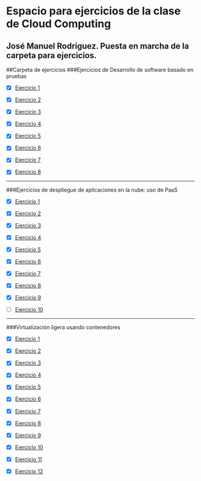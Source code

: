 Espacio para ejercicios de la clase de Cloud Computing
=======
José Manuel Rodríguez.
Puesta en marcha de la carpeta para ejercicios.
------------------------------------------------
##Carpeta de ejercicios
###Ejercicios de Desarrollo de software basado en pruebas

- [X] [Ejercicio 1](https://github.com/jmrodriguez90/clases-CC-2015-16/blob/master/ejercicios/JManuelRodriguez/Desarrollo%20Basado%20en%20pruebas/Ejercicio1.md)

- [X] [Ejercicio 2](https://github.com/jmrodriguez90/clases-CC-2015-16/blob/master/ejercicios/JManuelRodriguez/Desarrollo%20Basado%20en%20pruebas/Ejercicio2.md)

- [X] [Ejercicio 3](https://github.com/jmrodriguez90/clases-CC-2015-16/blob/master/ejercicios/JManuelRodriguez/01%20Desarrollo%20Basado%20en%20pruebas/Ejercicio3.md)

- [X] [Ejercicio 4](https://github.com/jmrodriguez90/clases-CC-2015-16/blob/master/ejercicios/JManuelRodriguez/01%20Desarrollo%20Basado%20en%20pruebas/Ejercicio4.md)

- [X] [Ejercicio 5](https://github.com/jmrodriguez90/clases-CC-2015-16/blob/master/ejercicios/JManuelRodriguez/01%20Desarrollo%20Basado%20en%20pruebas/Ejercicio5.md)

- [X] [Ejercicio 6](https://github.com/jmrodriguez90/clases-CC-2015-16/blob/master/ejercicios/JManuelRodriguez/01%20Desarrollo%20Basado%20en%20pruebas/Ejercicio6.md)

- [X] [Ejercicio 7](https://github.com/jmrodriguez90/clases-CC-2015-16/blob/master/ejercicios/JManuelRodriguez/01%20Desarrollo%20Basado%20en%20pruebas/Ejercicio7.md)

- [X] [Ejercicio 8](https://github.com/jmrodriguez90/clases-CC-2015-16/blob/master/ejercicios/JManuelRodriguez/01%20Desarrollo%20Basado%20en%20pruebas/Ejercicio8.md)

_________________________

###Ejercicios de despliegue de aplicaciones en la nube: uso de PaaS

- [X] [Ejercicio 1](https://github.com/jmrodriguez90/clases-CC-2015-16/blob/master/ejercicios/JManuelRodriguez/02%20Desplegando%20aplicaciones%20en%20la%20nube:%20Uso%20de%20PaaS/Ejercicio1.md)

- [X] [Ejercicio 2](https://github.com/jmrodriguez90/clases-CC-2015-16/blob/master/ejercicios/JManuelRodriguez/02%20Desplegando%20aplicaciones%20en%20la%20nube:%20Uso%20de%20PaaS/Ejercicio2.md)

- [X] [Ejercicio 3](https://github.com/jmrodriguez90/clases-CC-2015-16/blob/master/ejercicios/JManuelRodriguez/02%20Desplegando%20aplicaciones%20en%20la%20nube:%20Uso%20de%20PaaS/Ejercicio3.md)

- [X] [Ejercicio 4](https://github.com/jmrodriguez90/clases-CC-2015-16/blob/master/ejercicios/JManuelRodriguez/02%20Desplegando%20aplicaciones%20en%20la%20nube:%20Uso%20de%20PaaS/Ejercicio4.md)

- [X] [Ejercicio 5](https://github.com/jmrodriguez90/clases-CC-2015-16/blob/master/ejercicios/JManuelRodriguez/02%20Desplegando%20aplicaciones%20en%20la%20nube:%20Uso%20de%20PaaS/Ejercicio5.md)

- [X] [Ejercicio 6](https://github.com/jmrodriguez90/clases-CC-2015-16/blob/master/ejercicios/JManuelRodriguez/02%20Desplegando%20aplicaciones%20en%20la%20nube:%20Uso%20de%20PaaS/Ejercicio6.md)

- [X] [Ejercicio 7](https://github.com/jmrodriguez90/clases-CC-2015-16/blob/master/ejercicios/JManuelRodriguez/02%20Desplegando%20aplicaciones%20en%20la%20nube:%20Uso%20de%20PaaS/Ejercicio7.md)

- [X] [Ejercicio 8](https://github.com/jmrodriguez90/clases-CC-2015-16/blob/master/ejercicios/JManuelRodriguez/02%20Desplegando%20aplicaciones%20en%20la%20nube:%20Uso%20de%20PaaS/Ejercicio8.md)

- [X] [Ejercicio 9](https://github.com/jmrodriguez90/clases-CC-2015-16/blob/master/ejercicios/JManuelRodriguez/02%20Desplegando%20aplicaciones%20en%20la%20nube:%20Uso%20de%20PaaS/Ejercicio9.md)

- [ ] [Ejercicio 10]()


_________________________

###Virtualización ligera usando contenedores


- [X] [Ejercicio 1](https://github.com/jmrodriguez90/clases-CC-2015-16/blob/master/ejercicios/JManuelRodriguez/03%20Virtualizaci%C3%B3n%20ligera%20usando%20contenedores/Ejercicio01.md)

- [X] [Ejercicio 2](https://github.com/jmrodriguez90/clases-CC-2015-16/blob/master/ejercicios/JManuelRodriguez/03%20Virtualizaci%C3%B3n%20ligera%20usando%20contenedores/Ejercicio02.md)

- [X] [Ejercicio 3](https://github.com/jmrodriguez90/clases-CC-2015-16/blob/master/ejercicios/JManuelRodriguez/03%20Virtualizaci%C3%B3n%20ligera%20usando%20contenedores/Ejercicio03.md)

- [X] [Ejercicio 4](https://github.com/jmrodriguez90/clases-CC-2015-16/blob/master/ejercicios/JManuelRodriguez/03%20Virtualizaci%C3%B3n%20ligera%20usando%20contenedores/Ejercicio04.md)

- [X] [Ejercicio 5](https://github.com/jmrodriguez90/clases-CC-2015-16/blob/master/ejercicios/JManuelRodriguez/03%20Virtualizaci%C3%B3n%20ligera%20usando%20contenedores/Ejercicio05.md)

- [X] [Ejercicio 6](https://github.com/jmrodriguez90/clases-CC-2015-16/blob/master/ejercicios/JManuelRodriguez/03%20Virtualizaci%C3%B3n%20ligera%20usando%20contenedores/Ejercicio06.md)

- [X] [Ejercicio 7](https://github.com/jmrodriguez90/clases-CC-2015-16/blob/master/ejercicios/JManuelRodriguez/03%20Virtualizaci%C3%B3n%20ligera%20usando%20contenedores/Ejercicio07.md)

- [X] [Ejercicio 8](https://github.com/jmrodriguez90/clases-CC-2015-16/blob/master/ejercicios/JManuelRodriguez/03%20Virtualizaci%C3%B3n%20ligera%20usando%20contenedores/Ejercicio08.md)

- [X] [Ejercicio 9](https://github.com/jmrodriguez90/clases-CC-2015-16/blob/master/ejercicios/JManuelRodriguez/03%20Virtualizaci%C3%B3n%20ligera%20usando%20contenedores/Ejercicio09.md)

- [X] [Ejercicio 10](https://github.com/jmrodriguez90/clases-CC-2015-16/blob/master/ejercicios/JManuelRodriguez/03%20Virtualizaci%C3%B3n%20ligera%20usando%20contenedores/Ejercicio10.md)

- [X] [Ejercicio 11](https://github.com/jmrodriguez90/clases-CC-2015-16/blob/master/ejercicios/JManuelRodriguez/03%20Virtualizaci%C3%B3n%20ligera%20usando%20contenedores/Ejercicio11.md)

- [X] [Ejercicio 12]()



